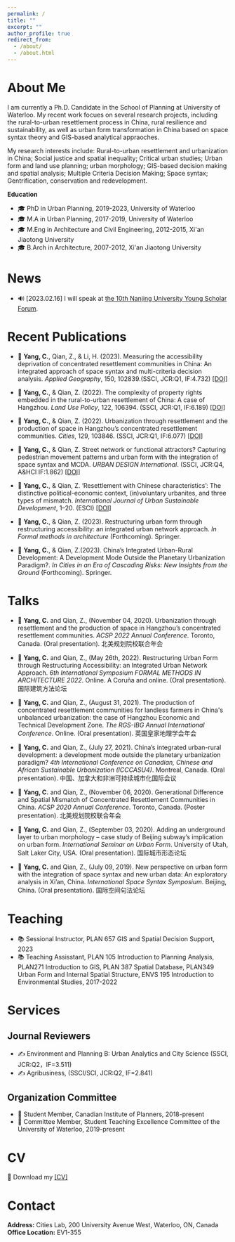 ```yaml
---
permalink: /
title: ""
excerpt: ""
author_profile: true
redirect_from: 
  - /about/
  - /about.html
---
```


# About Me 
I am currently a Ph.D. Candidate in the School of Planning at University of Waterloo. My recent work focues on several research projects, including the rural-to-urban resettlement process in China, rural resilience and sustainability, as well as urban form transformation in China based on space syntax theory and GIS-based analytical appraoches. 

My research interests include: Rural-to-urban resettlement and urbanization in China; Social justice and spatial inequality; Critical urban studies; Urban form and land use planning; urban morphology; GIS-based decision making and spatial analysis; Multiple Criteria Decision Making; Space syntax; Gentrification, conservation and redevelopment.

**Education**      
- 🎓 PhD in Urban Planning, 2019-2023, University of Waterloo    
- 🎓 M.A in Urban Planning, 2017-2019, University of Waterloo    
- 🎓 M.Eng in Architecture and Civil Engineering, 2012-2015, Xi'an Jiaotong University    
- 🎓 B.Arch in Architecture, 2007-2012, Xi'an Jiaotong University    

# News
- 🔊 [2023.02.16] I will speak at [the 10th Nanjing University Young Scholar Forum](https://mp.weixin.qq.com/s/_hlGUQ3r1An0Th7ouiulrg).


# Recent Publications

- 📝  **Yang, C.**, Qian, Z., & Li, H. (2023). Measuring the accessibility deprivation of concentrated resettlement communities in China: An integrated approach of space syntax and multi-criteria decision analysis. _Applied Geography_, 150, 102839.(SSCI, JCR:Q1, IF:4.732) [[DOI]](https://doi.org/10.1016/j.apgeog.2022.102839)

- 📝 **Yang, C.**, & Qian, Z. (2022). The complexity of property rights embedded in the rural-to-urban resettlement of China: A case of Hangzhou. _Land Use Policy_, 122, 106394. (SSCI, JCR:Q1, IF:6.189) [[DOI]](https://doi.org/10.1016/j.landusepol.2022.106394)


- 📝 **Yang, C.**, & Qian, Z. (2022). Urbanization through resettlement and the production of space in Hangzhou’s concentrated resettlement communities. _Cities_, 129, 103846. (SSCI, JCR:Q1, IF:6.077) [[DOI]](https://doi.org/10.1016/j.cities.2022.103846)


- 📝 **Yang, C.**, & Qian, Z. Street network or functional attractors? Capturing pedestrian movement patterns and urban form with the integration of space syntax and MCDA. _URBAN DESIGN International_. (SSCI, JCR:Q4, A&HCI IF:1.862) [[DOI]](https://doi.org/10.1057/s41289-022-00178-w)

- 📝 **Yang, C.**, & Qian, Z. ‘Resettlement with Chinese characteristics’: The distinctive political-economic context, (in)voluntary urbanites, and three types of mismatch. _International Journal of Urban Sustainable Development_, 1–20. (ESCI) [[DOI]](https://doi.org/10.1080/19463138.2021.1955364)

- 📖 **Yang, C.**, & Qian, Z. (2023). Restructuring urban form through restructuring accessibility: an integrated urban network approach. _In Formal methods in architecture_ (Forthcoming). Springer.

- 📖 **Yang, C.**, & Qian, Z.(2023). China’s Integrated Urban-Rural Development: A Development Mode Outside the Planetary Urbanization Paradigm?. _In Cities in an Era of Cascading Risks: New Insights from the Ground_ (Forthcoming). Springer.

# Talks
- 💬 **Yang, C.** and Qian, Z., (November 04, 2020). Urbanization through resettlement and the production of space in Hangzhou’s concentrated resettlement communities.  _ACSP 2022 Annual Conference_. Toronto, Canada. (Oral presentation). 北美规划院校联合年会

- 💬 **Yang, C.** and Qian, Z., (May 26th, 2022). Restructuring Urban Form through Restructuring Accessibility: an
Integrated Urban Network Approach. _6th International Symposium FORMAL METHODS IN ARCHITECTURE 2022_. Online. A Coruña and online. (Oral presentation). 国际建筑方法论坛

- 💬 **Yang, C.** and Qian, Z., (August 31, 2021). The production of concentrated resettlement communities for landless farmers in China's unbalanced urbanization: the case of Hangzhou Economic and Technical Development Zone. _The RGS-IBG Annual International Conference_. Online. (Oral presentation). 英国皇家地理学会年会

- 💬 **Yang, C.** and Qian, Z., (July 27, 2021). China’s integrated urban-rural development: a development mode outside the planetary urbanization paradigm? _4th International Conference on Canadian, Chinese and African Sustainable Urbanization (ICCCASU4)_. Montreal, Canada. (Oral presentation). 中国、加拿大和非洲可持续城市化国际会议

- 💬 **Yang, C.** and Qian, Z., (November 06, 2020). Generational Difference and Spatial Mismatch of Concentrated Resettlement Communities in China.  _ACSP 2020 Annual Conference_. Toronto, Canada. (Poster presentation). 北美规划院校联合年会

- 💬 **Yang, C.** and Qian, Z., (September 03, 2020). Adding an underground layer to urban morphology – case study of Beijing subway’s implication on urban form. _International Seminar on Urban Form_. University of Utah, Salt Laker City, USA. (Oral presentation). 国际城市形态论坛

- 💬 **Yang, C.** and Qian, Z., (July 09, 2019). New perspective on urban form with the integration of space syntax and new urban data: An exploratory analysis in Xi’an, China. _International Space Syntax Symposium_. Beijing, China. (Oral presentation). 国际空间句法论坛

# Teaching
- 📚 Sessional Instructor, PLAN 657 GIS and Spatial Decision Support, 2023
- 📚 Teaching Assisstant, PLAN 105 Introduction to Planning Analysis, PLAN271 Introduction to GIS, PLAN 387 Spatial Database, PLAN349 Urban Form and Internal Spatial Structure, ENVS 195 Introduction to Environmental Studies, 2017-2022

# Services

## Journal Reviewers
- ✍ Environment and Planning B: Urban Analytics and City Science (SSCI, JCR:Q2，IF=3.511)
- ✍ Agribusiness, (SSCI/SCI, JCR:Q2, IF=2.841)

## Organization Committee
- 💼 Student Member, Canadian Institute of Planners, 2018-present
- 💼 Committee Member, Student Teaching Excellence Committee of the University of Waterloo, 2019-present

# CV
📂 Download my [[CV]](/pdf/CV-Chen_ENG.pdf)

# Contact
**Address:** Cities Lab, 200 University Avenue West, Waterloo, ON, Canada    
**Office Location:** EV1-355 

